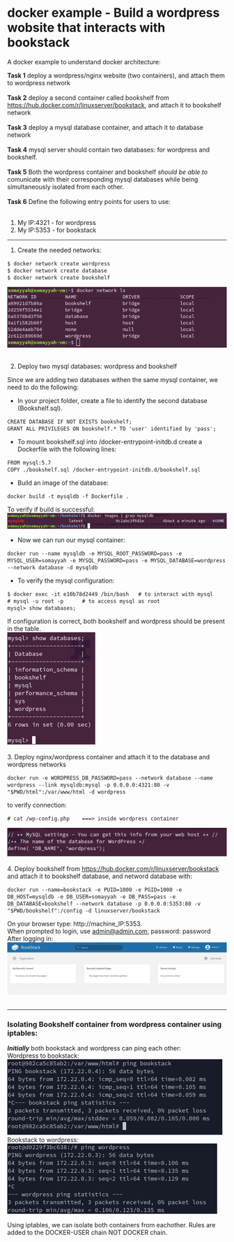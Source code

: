 # docker example - Build a wordpress wobsite that interacts with bookstack

A docker example to understand docker architecture:

**Task 1** deploy a wordpress/nginx website (two containers), and attach them to wordpress network<br><br>
**Task 2** deploy a second container called bookshelf from https://hub.docker.com/r/linuxserver/bookstack, and attach it to bookshelf network<br><br>
**Task 3** deploy a mysql database container, and attach it to database network<br><br>
**Task 4** mysql server should contain two databases: for wordpress and bookshelf.<br><br>
**Task 5** Both the wordpress container and bookshelf *_should be able to_* comunicate with their corresponding mysql databases while being simultaneously isolated from each other.<br><br>
**Task 6** Define the following entry points for users to use:<br><br>
1. My IP:4321 - for wordpress<br>
2. My IP:5353 - for bookstack<br>

_________________________________________________________________________________________________________________________

1. Create the needed networks:<br>
  ```
  $ docker network create wordpress
  $ docker network create database
  $ docker network create bookshelf
  ```
  ![docker network ls](https://github.com/Somayyah/dockertask/blob/master/networkls.png)<br><br>
  
2. Deploy two mysql databases: wordpress and bookshelf<br>

Since we are adding two databases withen the same mysql container, we need to do the following:<br>
  * In your project folder, create a file to identify the second database (Bookshelf.sql).<br>
  ```
  CREATE DATABASE IF NOT EXISTS bookshelf;
  GRANT ALL PRIVILEGES ON bookshelf.* TO 'user' identified by 'pass';
  ```
  * To mount bookshelf.sql into /docker-entrypoint-initdb.d create a Dockerfile with the following lines:<br>
  ```
  FROM mysql:5.7
COPY ./bookshelf.sql /docker-entrypoint-initdb.d/bookshelf.sql
  ```
  * Build an image of the database:<br>
  ```
  docker build -t mysqldb -f Dockerfile .
  ```
To verify if build is successful:<br>
![mysqldb image](https://github.com/Somayyah/dockertask/blob/master/mysqldb.png)<br>
* Now we can run our mysql container:<br>
```
docker run --name mysqldb -e MYSQL_ROOT_PASSWORD=pass -e MYSQL_USER=somayyah -e MYSQL_PASSWORD=pass -e MYSQL_DATABASE=wordpress  --network database -d mysqldb
```
* To verify the mysql configuration:
```
$ docker exec -it e10b78d2449 /bin/bash   # to interact with mysql
# mysql -u root -p      # to access mysql as root
mysql> show databases;
```
If configuration is correct, both bookshelf and wordpress should be present in the table.<br>
![show databases](https://github.com/Somayyah/dockertask/blob/master/showdb.png)<br><br>
3. Deploy nginx/wordpress container and attach it to the database and wordpress networks<br>
```
docker run -e WORDPRESS_DB_PASSWORD=pass --network database --name wordpress --link mysqldb:mysql -p 0.0.0.0:4321:80 -v "$PWD/html":/var/www/html -d wordpress
```
to verify connection:<br>
  ```
# cat /wp-config.php    ===> inside wordpress container
  ```
![connected?](https://github.com/Somayyah/dockertask/blob/master/connected.png)<br><br>
4. Deploy bookshelf from https://hub.docker.com/r/linuxserver/bookstack and attach it to bookshelf database, and netword
database with:<br>
```
docker run --name=bookstack -e PUID=1000 -e PGID=1000 -e DB_HOST=mysqldb -e DB_USER=somayyah -e DB_PASS=pass -e DB_DATABASE=bookshelf --network database -p 0.0.0.0:5353:80 -v "$PWD/bookshelf":/config -d linuxserver/bookstack
```
On your browser type: http://machine_IP:5353.<br>
When prompted to login, use admin@admin.com, password: password<br>
After logging in: <br>
![logged in](https://github.com/Somayyah/dockertask/blob/master/logedin.png)<br><br>

____________________________________________________________________________________________________________________________
### Isolating Bookshelf container from wordpress container using iptables:<br>
_**Initially**_ both bookstack and wordpress can ping each other:<br>
Wordpress to bookstack:<br>
![connected?](https://github.com/Somayyah/dockertask/blob/master/pingbookword.png)<br>
Bookstack to wordpress:<br>
![connected?](https://github.com/Somayyah/dockertask/blob/master/pingwb.png)<br>

Using iptables, we can isolate both containers from eachother. Rules are added to the DOCKER-USER chain NOT DOCKER chain.

